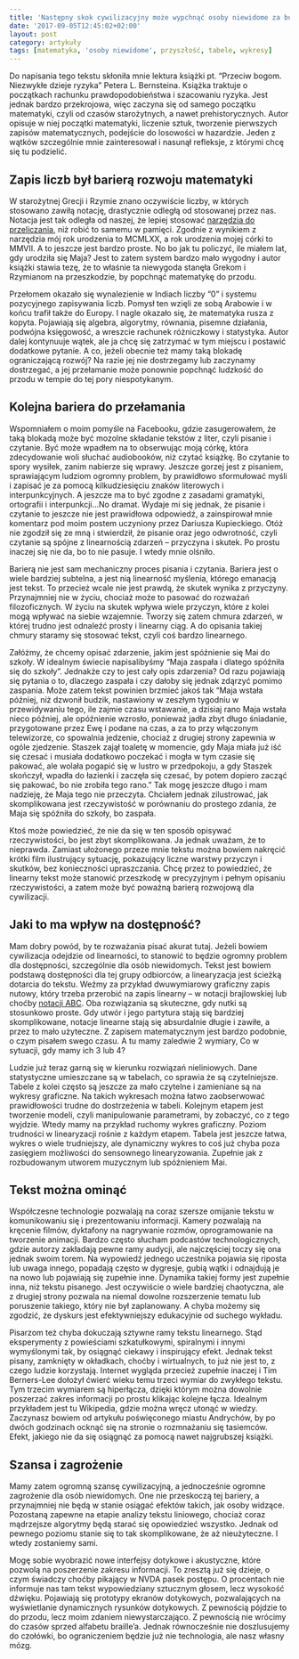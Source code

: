 ```yaml
---
title: 'Następny skok cywilizacyjny może wypchnąć osoby niewidome za burtę'
date: '2017-09-05T12:45:02+02:00'
layout: post
category: artykuły
tags: [matematyka, 'osoby niewidome', przyszłość, tabele, wykresy]
---
```


Do napisania tego tekstu skłoniła mnie lektura książki pt. “Przeciw bogom. Niezwykłe dzieje ryzyka” Petera L. Bernsteina. Książka traktuje o początkach rachunku prawdopodobieństwa i szacowaniu ryzyka. Jest jednak bardzo przekrojowa, więc zaczyna się od samego początku matematyki, czyli od czasów starożytnych, a nawet prehistorycznych. Autor opisuje w niej początki matematyki, liczenie sztuk, tworzenie pierwszych zapisów matematycznych, podejście do losowości w hazardzie. Jeden z wątków szczególnie mnie zainteresował i nasunął refleksje, z którymi chcę się tu podzielić.

## Zapis liczb był barierą rozwoju matematyki

W starożytnej Grecji i Rzymie znano oczywiście liczby, w których stosowano zawiłą notację, drastycznie odległą od stosowanej przez nas. Notacja jest tak odległa od naszej, że lepiej stosować [narzędzia do przeliczania](http://lacina.globalnie.com.pl/liczby-rzymskie/), niż robić to samemu w pamięci. Zgodnie z wynikiem z narzędzia mój rok urodzenia to MCMLXX, a rok urodzenia mojej córki to MMVII. A to jeszcze jest bardzo proste. No bo jak tu policzyć, ile miałem lat, gdy urodziła się Maja? Jest to zatem system bardzo mało wygodny i autor książki stawia tezę, że to właśnie ta niewygoda stanęła Grekom i Rzymianom na przeszkodzie, by popchnąć matematykę do przodu.

Przełomem okazało się wynalezienie w Indiach liczby “0” i systemu pozycyjnego zapisywania liczb. Pomysł ten wzięli ze sobą Arabowie i w końcu trafił także do Europy. I nagle okazało się, że matematyka rusza z kopyta. Pojawiają się algebra, algorytmy, równania, pisemne działania, podwójna księgowość, a wreszcie rachunek różniczkowy i statystyka. Autor dalej kontynuuje wątek, ale ja chcę się zatrzymać w tym miejscu i postawić dodatkowe pytanie. A co, jeżeli obecnie też mamy taką blokadę ograniczającą rozwój? Na razie jej nie dostrzegamy lub zaczynamy dostrzegać, a jej przełamanie może ponownie popchnąć ludzkość do przodu w tempie do tej pory niespotykanym.

## Kolejna bariera do przełamania

Wspomniałem o moim pomyśle na Facebooku, gdzie zasugerowałem, że taką blokadą może być mozolne składanie tekstów z liter, czyli pisanie i czytanie. Być może wpadłem na to obserwując moją córkę, która zdecydowanie woli słuchać audiobooków, niż czytać książkę. Bo czytanie to spory wysiłek, zanim nabierze się wprawy. Jeszcze gorzej jest z pisaniem, sprawiającym ludziom ogromny problem, by prawidłowo sformułować myśli i zapisać je za pomocą kilkudziesięciu znaków literowych i interpunkcyjnych. A jeszcze ma to być zgodne z zasadami gramatyki, ortografii i interpunkcji…No dramat. Wydaje mi się jednak, że pisanie i czytanie to jeszcze nie jest prawidłowa odpowiedź, a zainspirował mnie komentarz pod moim postem uczyniony przez Dariusza Kupieckiego. Otóż nie zgodził się ze mną i stwierdził, że pisanie oraz jego odwrotność, czyli czytanie są spójne z linearnością zdarzeń – przyczyna i skutek. Po prostu inaczej się nie da, bo to nie pasuje. I wtedy mnie olśniło.

Barierą nie jest sam mechaniczny proces pisania i czytania. Bariera jest o wiele bardziej subtelna, a jest nią linearność myślenia, którego emanacją jest tekst. To przecież wcale nie jest prawdą, że skutek wynika z przyczyny. Przynajmniej nie w życiu, chociaż może to pasować do rozważań filozoficznych. W życiu na skutek wpływa wiele przyczyn, które z kolei mogą wpływać na siebie wzajemnie. Tworzy się zatem chmura zdarzeń, w której trudno jest odnaleźć prosty i linearny ciąg. A do opisania takiej chmury staramy się stosować tekst, czyli coś bardzo linearnego.

Załóżmy, że chcemy opisać zdarzenie, jakim jest spóźnienie się Mai do szkoły. W idealnym świecie napisalibyśmy “Maja zaspała i dlatego spóźniła się do szkoły”. Jednakże czy to jest cały opis zdarzenia? Od razu pojawiają się pytania o to, dlaczego zaspała i czy dałoby się jednak zdąrzyć pomimo zaspania. Może zatem tekst powinien brzmieć jakoś tak “Maja wstała później, niż dzwonił budzik, nastawiony w zeszłym tygodniu w przewidywaniu tego, ile zajmie czasu wstawanie, a dzisiaj rano Maja wstała nieco później, ale opóźnienie wzrosło, ponieważ jadła zbyt długo śniadanie, przygotowane przez Ewę i podane na czas, a za to przy włączonym telewizorze, co spowalnia jedzenie, chociaż z drugiej strony zapewnia w ogóle zjedzenie. Staszek zajął toaletę w momencie, gdy Maja miała już iść się czesać i musiała dodatkowo poczekać i mogła w tym czasie się pakować, ale wolała pogapić się w lustro w przedpokoju, a gdy Staszek skończył, wpadła do łazienki i zaczęła się czesać, by potem dopiero zacząć się pakować, bo nie zrobiła tego rano.” Tak mogę jeszcze długo i mam nadzieję, że Maja tego nie przeczyta. Chciałem jednak zilustrować, jak skomplikowana jest rzeczywistość w porównaniu do prostego zdania, że Maja się spóźniła do szkoły, bo zaspała.

Ktoś może powiedzieć, że nie da się w ten sposób opisywać rzeczywistości, bo jest zbyt skomplikowana. Ja jednak uważam, że to nieprawda. Zamiast ułożonego przeze mnie tekstu można bowiem nakręcić krótki film ilustrujący sytuację, pokazujący liczne warstwy przyczyn i skutków, bez konieczności upraszczania. Chcę przez to powiedzieć, że linearny tekst może stanowić przeszkodę w precyzyjnym i pełnym opisaniu rzeczywistości, a zatem może być poważną barierą rozwojową dla cywilizacji.

## Jaki to ma wpływ na dostępność?

Mam dobry powód, by te rozważania pisać akurat tutaj. Jeżeli bowiem cywilizacja odejdzie od linearności, to stanowić to będzie ogromny problem dla dostępności, szczególnie dla osób niewidomych. Tekst jest bowiem podstawą dostępności dla tej grupy odbiorców, a linearyzacja jest ścieżką dotarcia do tekstu. Weźmy za przykład dwuwymiarowy graficzny zapis nutowy, który trzeba przerobić na zapis linearny – w notacji brajlowskiej lub choćby [notacji ABC](http://abcnotation.com/). Oba rozwiązania są skuteczne, gdy nutki są stosunkowo proste. Gdy utwór i jego partytura stają się bardziej skomplikowane, notacje linearne stają się absurdalnie długie i zawiłe, a przez to mało użyteczne. Z zapisem matematycznym jest bardzo podobnie, o czym pisałem swego czasu. A tu mamy zaledwie 2 wymiary, Co w sytuacji, gdy mamy ich 3 lub 4?

Ludzie już teraz garną się w kierunku rozwiązań nieliniowych. Dane statystyczne umieszczane są w tabelach, co sprawia że są czytelniejsze. Tabele z kolei często są jeszcze za mało czytelne i zamieniane są na wykresy graficzne. Na takich wykresach można łatwo zaobserwować prawidłowości trudne do dostrzeżenia w tabeli. Kolejnym etapem jest tworzenie modeli, czyli manipulowanie parametrami, by zobaczyć, co z tego wyjdzie. Wtedy mamy na przykład ruchomy wykres graficzny. Poziom trudności w linearyzacji rośnie z każdym etapem. Tabela jest jeszcze łatwa, wykres o wiele trudniejszy, ale dynamiczny wykres to coś już chyba poza zasięgiem możliwości do sensownego linearyzowania. Zupełnie jak z rozbudowanym utworem muzycznym lub spóźnieniem Mai.

## Tekst można ominąć

Współczesne technologie pozwalają na coraz szersze omijanie tekstu w komunikowaniu się i prezentowaniu informacji. Kamery pozwalają na kręcenie filmów, dyktafony na nagrywanie rozmów, oprogramowanie na tworzenie animacji. Bardzo często słucham podcastów technologicznych, gdzie autorzy zakładają pewne ramy audycji, ale najczęściej toczy się ona jednak swoim torem. Na wypowiedź jednego uczestnika pojawia się riposta lub uwaga innego, popadają często w dygresje, gubią wątki i odnajdują je na nowo lub pojawiają się zupełnie inne. Dynamika takiej formy jest zupełnie inna, niż tekstu pisanego. Jest oczywiście o wiele bardziej chaotyczna, ale z drugiej strony pozwala na niemal dowolne rozszerzenie tematu lub poruszenie takiego, który nie był zaplanowany. A chyba możemy się zgodzić, że dyskurs jest efektywniejszy edukacyjnie od suchego wykładu.

Pisarzom też chyba dokuczają sztywne ramy tekstu linearnego. Stąd eksperymenty z powieściami szkatułkowymi, spiralnymi i innymi wymyślonymi tak, by osiągnąć ciekawy i inspirujący efekt. Jednak tekst pisany, zamknięty w okładkach, choćby i wirtualnych, to już nie jest to, z czego ludzie korzystają. Internet wygląda przecież zupełnie inaczej i Tim Berners-Lee dołożył ćwierć wieku temu trzeci wymiar do zwykłego tekstu. Tym trzecim wymiarem są hiperłącza, dzięki którym można dowolnie poszerzać zakres informacji po prostu klikając kolejne łącza. Idealnym przykładem jest tu Wikipedia, gdzie można wręcz utonąć w wiedzy. Zaczynasz bowiem od artykułu poświęconego miastu Andrychów, by po dwóch godzinach ocknąć się na stronie o rozmnażaniu się tasiemców. Efekt, jakiego nie da się osiągnąć za pomocą nawet najgrubszej książki.

## Szansa i zagrożenie

Mamy zatem ogromną szansę cywilizacyjną, a jednocześnie ogromne zagrożenie dla osób niewidomych. One nie przeskoczą tej bariery, a przynajmniej nie będą w stanie osiągać efektów takich, jak osoby widzące. Pozostaną zapewne na etapie analizy tekstu liniowego, chociaż coraz mądrzejsze algorytmy będą starać się opowiedzieć wszystko. Jednak od pewnego poziomu stanie się to tak skomplikowane, że aż nieużyteczne. I wtedy zostaniemy sami.

Mogę sobie wyobrazić nowe interfejsy dotykowe i akustyczne, które pozwolą na poszerzenie zakresu informacji. To zresztą już się dzieje, o czym świadczy choćby pikający w NVDA pasek postępu. O procentach nie informuje nas tam tekst wypowiedziany sztucznym głosem, lecz wysokość dźwięku. Pojawiają się prototypy ekranów dotykowych, pozwalających na wyświetlanie dynamicznych rysunków dotykowych. Z pewnością pójdzie to do przodu, lecz moim zdaniem niewystarczająco. Z pewnością nie wrócimy do czasów sprzed alfabetu braille’a. Jednak równocześnie nie doszlusujemy do czołówki, bo ograniczeniem będzie już nie technologia, ale nasz własny mózg.
